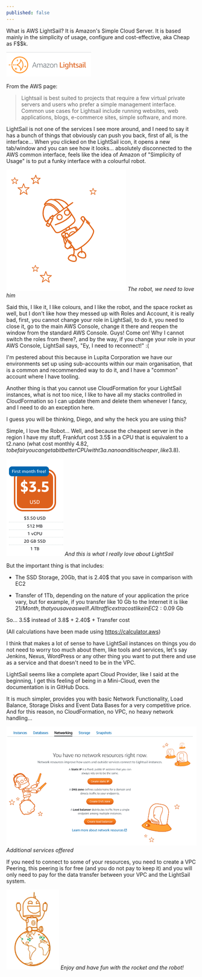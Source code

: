 ```yaml
---
published: false
---
```

What is AWS LightSail? It is Amazon's Simple Cloud Server. It is based mainly in the simplicity of usage, configure and cost-effective, aka Cheap as F$$k.

![image](/images/ls/ls-logo.png)

From the AWS page:

>Lightsail is best suited to projects that require a few virtual private servers and users who prefer a simple management interface. Common use cases for Lightsail include running websites, web applications, blogs, e-commerce sites, simple software, and more.

LightSail is not one of the services I see more around, and I need to say it has a bunch of things that obviously can push you back, first of all, is the interface... When you clicked on the LightSail icon, it opens a new tab/window and you can see how it looks... absolutely disconnected to the AWS common interface, feels like the idea of Amazon of "Simplicity of Usage" is to put a funky interface with a colourful robot.

![image](/images/ls/robot.png)
*The robot, we need to love him*

Said this, I like it, I like colours, and I like the robot, and the space rocket as well, but I don't like how they messed up with Roles and Account, it is really bad, first, you cannot change your role in LightSail, to do it, you need to close it, go to the main AWS Console, change it there and reopen the window from the standard AWS Console. Guys! Come on! Why I cannot switch the roles from there?, and by the way, if you change your role in your AWS Console, LightSail says, "Ey, I need to reconnect!" :(

I'm pestered about this because in Lupita Corporation we have our environments set up using sub-accounts within our main organisation, that is a common and recommended way to do it, and I have a "common" account where I have tooling.

Another thing is that you cannot use CloudFormation for your LightSail instances, what is not too nice, I like to have all my stacks controlled in CloudFormation so I can update them and delete them whenever I fancy, and I need to do an exception here.

I guess you will be thinking, Diego, and why the heck you are using this?

Simple, I love the Robot... Well, and because the cheapest server in the region I have my stuff, Frankfurt cost 3.5$ in a CPU that is equivalent to a t2.nano (what cost monthly 4.82$, to be fair you can get a bit better CPU with t3a.nano and it is cheaper, like 3.8$). 

![image](/images/ls/pricing.png)
*And this is what I really love about LightSail*

But the important thing is that includes:

* The SSD Storage, 20Gb, that is 2.40$ that you save in comparison with EC2 

* Transfer of 1Tb, depending on the nature of your application the price vary, but for example, if you transfer like 10 Gb to the Internet it is like 21$/Month, that you save as well!. All traffic extra cost like in EC2: 0.09$ Gb

So... 3.5$ instead of 3.8$ + 2.40$ + Transfer cost

(All calculations have been made using https://calculator.aws)

I think that makes a lot of sense to have LightSail instances on things you do not need to worry too much about them, like tools and services, let's say Jenkins, Nexus, WordPress or any other thing you want to put there and use as a service and that doesn't need 
to be in the VPC.

LightSail seems like a complete apart Cloud Provider, like I said at the beginning, I get this feeling of being in a Mini-Cloud, even the documentation is in GitHub Docs. 

It is much simpler, provides you with basic Network Functionality, Load Balance, Storage Disks and Event Data Bases for a very competitive price. And for this reason, no CloudFormation, no VPC, no heavy network handling... 

![image](/images/ls/other-options.png)
*Additional services offered*

If you need to connect to some of your resources, you need to create a VPC Peering, this peering is for free (and you do not pay to keep it) and you will only need to pay for the data transfer between your VPC and the LightSail system.

![image](/images/ls/happy-robot.png)
*Enjoy and have fun with the rocket and the robot!*
